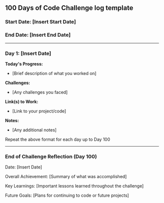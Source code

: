 ## 100 Days of Code Challenge log template

### Start Date: [Insert Start Date]
### End Date: [Insert End Date]

---

### Day 1: [Insert Date]
**Today's Progress:** 
- [Brief description of what you worked on]

**Challenges:** 
- [Any challenges you faced]

**Link(s) to Work:** 
- [Link to your project/code]
  
**Notes:** 
- [Any additional notes]

Repeat the above format for each day up to Day 100

---

### End of Challenge Reflection (Day 100)

Date: [Insert Date]

Overall Achievement: [Summary of what was accomplished]

Key Learnings: [Important lessons learned throughout the challenge]

Future Goals: [Plans for continuing to code or future projects]
